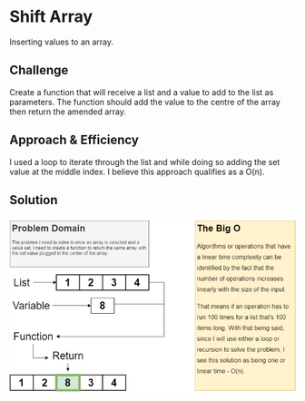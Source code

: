 # Shift Array

Inserting values to an array.

## Challenge

Create a function that will receive a list and a value to add to the list as parameters. The function should add the value to the centre of the array then return the amended array.

## Approach & Efficiency

I used a loop to iterate through the list and while doing so adding the set value at the middle index. I believe this approach qualifies as a O(n).

## Solution

![array_shift](../../../assets/array_shift.png)
